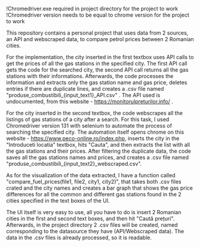 !Chromedriver.exe required in project directory for the project to work
!Chromedriver version needs to be equal to chrome version for the project to work

  This repository contains a personal project that uses data from 2 sources, an API and webscraped data, to compare petrol prices between 2 Romanian cities.

  For the implementation, the city inserted in the first textbox uses API calls to get the prices of all the gas stations in the specified city. The first API call gets the code for the searched city, the second API call returns all the gas stations
with their informations. Afterwards, the code processes the information and extracts only the gas station name and gas price, deletes entries if there are duplicate lines, and creates a .csv file named "produse_combustibili_{input_text1}_API.csv" .
  The API used is undocumented, from this website - https://monitorulpreturilor.info/ .
  
  For the city inserted in the second textbox, the code webscrapes all the listings of gas stations of a city after a search. For this task, I used Chromedriver version 131 with selenium to automate the process of searching the specified city. The automation
itself opens chrome on this website - https://www.peco-online.ro/index.php, inserts the city in the "Introduceti locatia" textbox, hits "Cauta", and then extracts the list with all the gas stations and their prices. After filtering the duplicate
data, the code saves all the gas stations names and prices, and creates a .csv file named "produse_combustibili_{input_text2}_webscraped.csv".

  As for the visualization of the data extracted, I have a function called "compare_fuel_prices(file1, file2, city1, city2)", that takes both .csv files crated and the city names and creates a bar graph that shows the gas price differences for all
the common and different gas stations found in the 2 cities specified in the text boxes of the UI.

  The UI itself is very easy to use, all you have to do is insert 2 Romanian cities in the first and second text boxes, and then hit "Caută prețuri". Afterwards, in the project directory 2 .csv files will be created, named corresponding to the
datasource they have (API/Webscraped data). The data in the .csv files is already processed, so it is readable.

